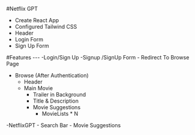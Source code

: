 #Netflix GPT

- Create React App
- Configured Tailwind CSS
- Header
- Login Form
- Sign Up Form



#Features ---
-Login/Sign Up
    -Signup /SignUp Form 
    - Redirect To Browse Page


- Browse (After Authentication)
    - Header 
    - Main Movie
        - Trailer in Background
        - Title & Description
        - Movie Suggestions 
            - MovieLists * N

-NetflixGPT 
    - Search Bar
    - Movie Suggestions


